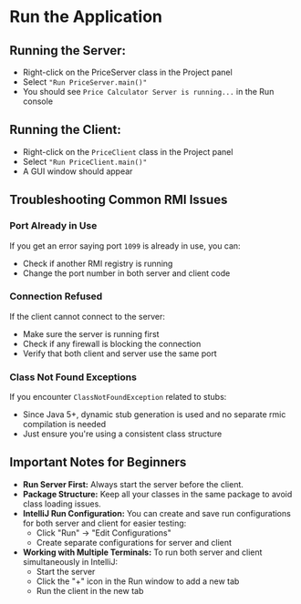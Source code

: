 # Run the Application
## Running the Server:
- Right-click on the PriceServer class in the Project panel
- Select ```"Run PriceServer.main()"```
- You should see ```Price Calculator Server is running...``` in the Run console

## Running the Client:
- Right-click on the ```PriceClient``` class in the Project panel
- Select ```"Run PriceClient.main()"```
- A GUI window should appear

## Troubleshooting Common RMI Issues
### Port Already in Use
If you get an error saying port ```1099``` is already in use, you can:

- Check if another RMI registry is running
- Change the port number in both server and client code

### Connection Refused
If the client cannot connect to the server:

- Make sure the server is running first
- Check if any firewall is blocking the connection
- Verify that both client and server use the same port

### Class Not Found Exceptions
If you encounter ```ClassNotFoundException``` related to stubs:

- Since Java 5+, dynamic stub generation is used and no separate rmic compilation is needed
- Just ensure you're using a consistent class structure

## Important Notes for Beginners

- **Run Server First:** Always start the server before the client.
- **Package Structure:** Keep all your classes in the same package to avoid class loading issues.
- **IntelliJ Run Configuration:** You can create and save run configurations for both server and client for easier testing:
  - Click "Run" → "Edit Configurations"
  - Create separate configurations for server and client
- **Working with Multiple Terminals:** To run both server and client simultaneously in IntelliJ:
  - Start the server
  - Click the "+" icon in the Run window to add a new tab
  - Run the client in the new tab